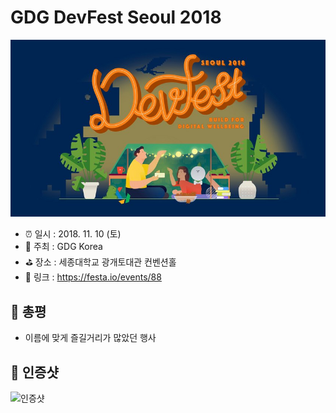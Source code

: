 # GDG DevFest Seoul 2018

![GDG DevFest Seoul 2018](image.jpg)

- ⏰ 일시 : 2018. 11. 10 (토)
- 💁 주최 : GDG Korea
- ⛳ 장소 : 세종대학교 광개토대관 컨벤션홀
- 🔗 링크 : https://festa.io/events/88

## 👏 총평 

- 이름에 맞게 즐길거리가 많았던 행사

## 📸 인증샷

![인증샷](self.png)
